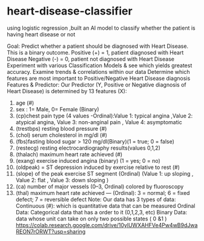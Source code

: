 # heart-disease-classifier
using logistic regression ,built an AI model to classify whether the patient is having heart disease or not

Goal:
Predict whether a patient should be diagnosed with Heart Disease. This is a binary outcome.
Positive (+) = 1, patient diagnosed with Heart Disease
Negative (-) = 0, patient not diagnosed with Heart Disease
Experiment with various Classification Models & see which yields greatest accuracy.
Examine trends & correlations within our data
Determine which features are most important to Positive/Negative Heart Disease diagnosis
Features & Predictor:
Our Predictor (Y, Positive or Negative diagnosis of Heart Disease) is determined by 13 features (X):
1. age (#)
2. sex : 1= Male, 0= Female (Binary)
3. (cp)chest pain type (4 values -Ordinal):Value 1: typical angina ,Value 2: atypical angina, Value 3: non-anginal pain , Value 4: asymptomatic
4. (trestbps) resting blood pressure (#)
5. (chol) serum cholesterol in mg/dl (#)
6. (fbs)fasting blood sugar > 120 mg/dl(Binary)(1 = true; 0 = false)
7. (restecg) resting electrocardiography results(values 0,1,2)
8. (thalach) maximum heart rate achieved (#)
9. (exang) exercise induced angina (binary) (1 = yes; 0 = no)
10. (oldpeak) = ST depression induced by exercise relative to rest (#)
11. (slope) of the peak exercise ST segment (Ordinal) (Value 1: up sloping , Value 2: flat , Value 3: down sloping )
12. (ca) number of major vessels (0–3, Ordinal) colored by fluoroscopy
13. (thal) maximum heart rate achieved — (Ordinal): 3 = normal; 6 = fixed defect; 7 = reversible defect
Note: Our data has 3 types of data:
Continuous (#): which is quantitative data that can be measured
Ordinal Data: Categorical data that has a order to it (0,1,2,3, etc)
Binary Data: data whose unit can take on only two possible states ( 0 &1 )
https://colab.research.google.com/drive/10ylUWXAHFVe4Pw4wB9dJwaREON7rORWT?usp=sharing
